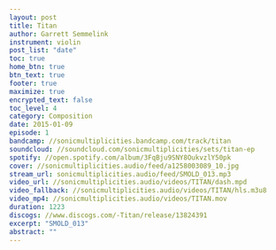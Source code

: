 ```yaml
---
layout: post
title: Titan
author: Garrett Semmelink
instrument: violin
post_list: "date"
toc: true
home_btn: true
btn_text: true
footer: true
maximize: true
encrypted_text: false
toc_level: 4
category: Composition
date: 2015-01-09
episode: 1
bandcamp: //sonicmultiplicities.bandcamp.com/track/titan
soundcloud: //soundcloud.com/sonicmultiplicities/sets/titan-ep
spotify: //open.spotify.com/album/3FqBju9SNY8OukvzlY50pk
cover: //sonicmultiplicities.audio/feed/a1258003089_10.jpg
stream_url: sonicmultiplicities.audio/feed/SMOLD_013.mp3
video_url: //sonicmultiplicities.audio/videos/TITAN/dash.mpd
video_fallback: //sonicmultiplicities.audio/videos/TITAN/hls.m3u8
video_mp4: //sonicmultiplicities.audio/videos/TITAN.mov
duration: 1223
discogs: //www.discogs.com/-Titan/release/13824391
excerpt: "SMOLD_013"
abstract: ""
---
```


